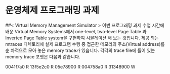 운영체제 프로그래밍 과제  
=================

##< Virtual Memory Management Simulator >
이번 프로그래밍 과제 수업 시간에 배운 Virtual Memory Systems에서 one-level, two-level
Page Table 과 Inverted Page Table system을 구현하여 시뮬레이션 해 보는 것입니다. 제공
되는 mtraces 디렉토리에 실제 프로그램 수행 중 접근한 메모리의 주소(Virtual address)를 순
차적으로 모아 놓은 memory trace가 있습니다. 각각의 trace file에 들어 있는 memory trace
포맷은 다음과 같습니다. 

0041f7a0 R
 13f5e2c0 R
 05e78900 R
 004758a0 R
 31348900 W
